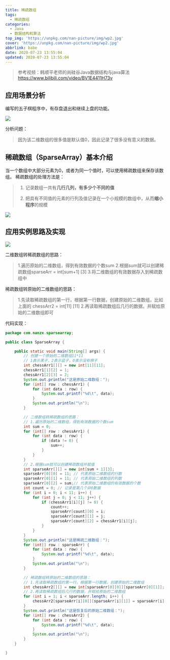 ```yaml
---
title: 稀疏数组
tags:
  - 稀疏数组
categories:
  - Java
  - 数据结构和算法
top_img: 'https://unpkg.com/nan-picture/img/wp2.jpg'
cover: 'https://unpkg.com/nan-picture/img/wp2.jpg'
abbrlink: babe
date: 2020-07-23 13:55:04
updated: 2020-07-23 13:55:04
---
```


>参考视频：韩顺平老师的尚硅谷Java数据结构与java算法 https://www.bilibili.com/video/BV1E4411H73v

## 应用场景分析

编写的五子棋程序中，有存盘退出和继续上盘的功能。

![](https://unpkg.com/nan-picture/blog/20220706214850.png)

分析问题：

>因为该二维数组的很多值是默认值0，因此记录了很多没有意义的数据。



## 稀疏数组（SparseArray）基本介绍

当一个数组中大部分元素为0，或者为同一个值时，可以使用稀疏数组来保存该数组。
稀疏数组的处理方法是：

> 1. 记录数组一共有**几行几列，有多少个不同的值**
>
> 2. 把具有不同值的元素的行列及值记录在一个小规模的数组中，从而**缩小程序**的规模

![](https://unpkg.com/nan-picture/blog/20220706215651.png)



## 应用实例思路及实现

![](https://unpkg.com/nan-picture/blog/20220706215652.png)

二维数组转稀疏数组的思路：

> 1.遍历原始的二维数组，得到有效数据的个数sum
> 2.根据sum就可以创建稀疏数组sparseArr = int[sum+1] [3]
> 3.将二维数组的有效数据存入到稀疏数组中

稀疏数组转原始的二维数组的思路：

> 1.先读取稀疏数组的第一行，根据第一行数据，创建原始的二维数组，比如上面的 chessArr2 = int[11] [11]
> 2.再读取稀疏数组后几行的数据，并赋给原始的二维数组即可

代码实现：

```java
package com.nanzx.sparsearray;

public class SparseArray {

	public static void main(String[] args) {
		// 创建一个原始的二维数组11*11
		// 1表示黑子，2表示蓝子，0表示没有棋子
		int chessArr1[][] = new int[11][11];
		chessArr1[1][2] = 1;
		chessArr1[2][3] = 2;
		System.out.println("这是原始二维数组：");
		for (int[] row : chessArr1) {
			for (int data : row) {
				System.out.printf("%d\t", data);
			}
			System.out.println("\n");
		}

		// 二维数组转稀疏数组的思路：
		// 1.遍历原始的二维数组，得到有效数据的个数sum
		int sum = 0;
		for (int[] row : chessArr1) {
			for (int data : row) {
				if (data != 0) {
					sum++;
				}
			}
		}
		// 2.根据sum就可以创建稀疏数组并赋值
		int sparseArr[][] = new int[sum + 1][3];
		sparseArr[0][0] = 11; // 代表原始二维数组的行数
		sparseArr[0][1] = 11; // 代表原始二维数组的列数
		sparseArr[0][2] = sum;// 代表原始二维数组的有效数据的个数
		int count = 0; // 记录是第几个非0数据
		for (int i = 0; i < 11; i++) {
			for (int j = 0; j < 11; j++) {
				if (chessArr1[i][j] != 0) {
					count++;
					sparseArr[count][0] = i;
					sparseArr[count][1] = j;
					sparseArr[count][2] = chessArr1[i][j];
				}
			}
		}
		System.out.println("这是稀疏二维数组：");
		for (int[] row : sparseArr) {
			for (int data : row) {
				System.out.printf("%d\t", data);
			}
			System.out.println("\n");
		}

		// 稀疏数组转原始的二维数组的思路：
		// 1.先读取稀疏数组的第一行，根据第一行数据，创建原始的二维数组
		int chessArr2[][] = new int[sparseArr[0][0]][sparseArr[0][1]];
		// 2.再读取稀疏数组后几行的数据，并赋给原始的二维数组
		for (int i = 1; i < sparseArr.length; i++) {
			chessArr2[sparseArr[i][0]][sparseArr[i][1]] = sparseArr[i][2];
		}
		System.out.println("这是恢复后的原始二维数组：");
		for (int[] row : chessArr2) {
			for (int data : row) {
				System.out.printf("%d\t", data);
			}
			System.out.println("\n");
		}
	}

}

```


